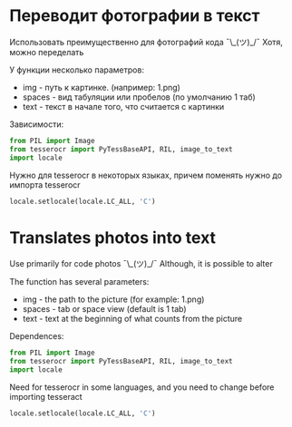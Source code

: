 # Переводит фотографии в текст
Использовать преимущественно для фотографий кода ¯\\\_(ツ)\_/¯
Хотя, можно переделать

У функции несколько параметров:
* img - путь к картинке. (например: 1.png)
* spaces - вид табуляции или пробелов (по умолчанию 1 таб)
* text - текст в начале того, что считается с картинки

Зависимости:
```python
from PIL import Image
from tesserocr import PyTessBaseAPI, RIL, image_to_text
import locale
```
Нужно для tesserocr в некоторых языках, причем поменять нужно до импорта tesserocr
```python
locale.setlocale(locale.LC_ALL, 'C')
```

# Translates photos into text
Use primarily for code photos ¯\\\_(ツ)\_/¯
Although, it is possible to alter

The function has several parameters:
* img - the path to the picture (for example: 1.png)
* spaces - tab or space view (default is 1 tab)
* text - text at the beginning of what counts from the picture

Dependences:
```python
from PIL import Image
from tesserocr import PyTessBaseAPI, RIL, image_to_text
import locale
```
Need for tesserocr in some languages, and you need to change before importing tesseract
```python
locale.setlocale(locale.LC_ALL, 'C')
```